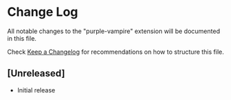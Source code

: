# Change Log

All notable changes to the "purple-vampire" extension will be documented in this file.

Check [Keep a Changelog](http://keepachangelog.com/) for recommendations on how to structure this file.

## [Unreleased]

- Initial release
